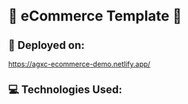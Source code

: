 # 🌟 eCommerce Template 🌟

## 🚀 Deployed on: 
https://agxc-ecommerce-demo.netlify.app/

## 💻 Technologies Used:
